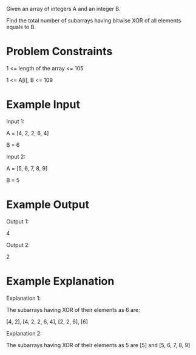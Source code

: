 Given an array of integers A and an integer B.

Find the total number of subarrays having bitwise XOR of all elements equals to B.



# Problem Constraints
1 <= length of the array <= 105

1 <= A[i], B <= 109

# Example Input
Input 1:

 A = [4, 2, 2, 6, 4]
 
 B = 6

Input 2:

 A = [5, 6, 7, 8, 9]
 
 B = 5


# Example Output
Output 1:

 4

Output 2:

 2


# Example Explanation

Explanation 1:

 The subarrays having XOR of their elements as 6 are:

 [4, 2], [4, 2, 2, 6, 4], [2, 2, 6], [6]

Explanation 2:

 The subarrays having XOR of their elements as 5 are [5] and [5, 6, 7, 8, 9]

